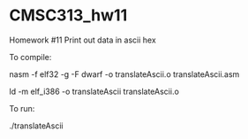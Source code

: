 # CMSC313_hw11
Homework #11 Print out data in ascii hex

To compile:

nasm -f elf32 -g -F dwarf -o translateAscii.o translateAscii.asm

ld -m elf_i386 -o translateAscii translateAscii.o


To run:

./translateAscii

